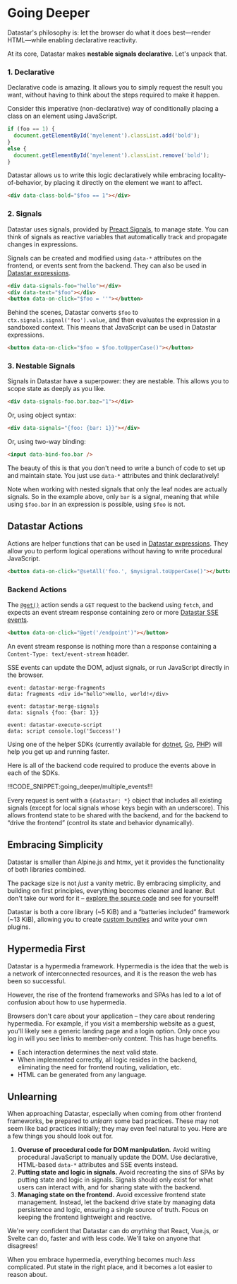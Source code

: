 # Going Deeper

Datastar's philosophy is: let the browser do what it does best—render HTML—while enabling declarative reactivity.

At its core, Datastar makes __nestable signals declarative__. Let's unpack that.

### 1. Declarative

Declarative code is amazing. It allows you to simply request the result you want, without having to think about the steps required to make it happen.

Consider this imperative (non-declarative) way of conditionally placing a class on an element using JavaScript.

```js
if (foo == 1) {
  document.getElementById('myelement').classList.add('bold');
}
else {
  document.getElementById('myelement').classList.remove('bold');
}
```

Datastar allows us to write this logic declaratively while embracing locality-of-behavior, by placing it directly on the element we want to affect.

```html
<div data-class-bold="$foo == 1"></div>
```

### 2. Signals

Datastar uses signals, provided by [Preact Signals](https://preactjs.com/guide/v10/signals/), to manage state. You can think of signals as reactive variables that automatically track and propagate changes in expressions.

Signals can be created and modified using `data-*` attributes on the frontend, or events sent from the backend. They can also be used in [Datastar expressions](/guide/datastar_expressions).

```html
<div data-signals-foo="hello"></div>
<div data-text="$foo"></div>
<button data-on-click="$foo = ''"></button>
```

Behind the scenes, Datastar converts `$foo` to `ctx.signals.signal('foo').value`, and then evaluates the expression in a sandboxed context. This means that JavaScript can be used in Datastar expressions.

```html
<button data-on-click="$foo = $foo.toUpperCase()"></button>
```

### 3. Nestable Signals

Signals in Datastar have a superpower: they are nestable. This allows you to scope state as deeply as you like.

```html
<div data-signals-foo.bar.baz="1"></div>
```

Or, using object syntax:

```html
<div data-signals="{foo: {bar: 1}}"></div>
```

Or, using two-way binding:

```html
<input data-bind-foo.bar />
```

The beauty of this is that you don't need to write a bunch of code to set up and maintain state. You just use `data-*` attributes and think declaratively!

Note when working with nested signals that only the leaf nodes are actually signals. So in the example above, only `bar` is a signal, meaning that while using `$foo.bar` in an expression is possible, using `$foo` is not.

## Datastar Actions

Actions are helper functions that can be used in [Datastar expressions](/guide/datastar_expressions). They allow you to perform logical operations without having to write procedural JavaScript.

```html
<button data-on-click="@setAll('foo.', $mysignal.toUpperCase()"></button>
```

### Backend Actions

The [`@get()`](/reference/action_plugins#get) action sends a `GET` request to the backend using `fetch`, and expects an event stream response containing zero or more [Datastar SSE events](/reference/sse_events).

```html
<button data-on-click="@get('/endpoint')"></button>
```

An event stream response is nothing more than a response containing a `Content-Type: text/event-stream` header.

SSE events can update the DOM, adjust signals, or run JavaScript directly in the browser.

```
event: datastar-merge-fragments
data: fragments <div id="hello">Hello, world!</div>

event: datastar-merge-signals
data: signals {foo: {bar: 1}}

event: datastar-execute-script
data: script console.log('Success!')
```

Using one of the helper SDKs (currently available for [dotnet](https://github.com/starfederation/datastar/tree/main/sdk/dotnet), [Go](https://github.com/starfederation/datastar/tree/main/sdk/go), [PHP](https://github.com/starfederation/datastar/tree/main/sdk/php)) will help you get up and running faster.

Here is all of the backend code required to produce the events above in each of the SDKs.

!!!CODE_SNIPPET:going_deeper/multiple_events!!!

Every request is sent with a `{datastar: *}` object that includes all existing signals (except for local signals whose keys begin with an underscore). This allows frontend state to be shared with the backend, and for the backend to “drive the frontend” (control its state and behavior dynamically).

## Embracing Simplicity

Datastar is smaller than Alpine.js and htmx, yet it provides the functionality of both libraries combined.

The package size is not _just_ a vanity metric. By embracing simplicity, and building on first principles, everything becomes cleaner and leaner. But don't take our word for it – [explore the source code](https://github.com/starfederation/datastar/tree/main/library) and see for yourself!

Datastar is both a core library (~5 KiB) and a “batteries included” framework (~13 KiB), allowing you to create [custom bundles](/bundler) and write your own plugins.

## Hypermedia First

Datastar is a hypermedia framework. Hypermedia is the idea that the web is a network of interconnected resources, and it is the reason the web has been so successful.

However, the rise of the frontend frameworks and SPAs has led to a lot of confusion about how to use hypermedia.

Browsers don't care about your application – they care about rendering hypermedia. For example, if you visit a membership website as a guest, you'll likely see a generic landing page and a login option. Only once you log in will you see links to member-only content. This has huge benefits.

- Each interaction determines the next valid state.
- When implemented correctly, all logic resides in the backend, eliminating the need for frontend routing, validation, etc.
- HTML can be generated from any language.

## Unlearning

When approaching Datastar, especially when coming from other frontend frameworks, be prepared to _unlearn_ some bad practices. These may not seem like bad practices initially; they may even feel natural to you. Here are a few things you should look out for.

1. __Overuse of procedural code for DOM manipulation.__ Avoid writing procedural JavaScript to manually update the DOM. Use declarative, HTML-based `data-*` attributes and SSE events instead.
2. __Putting state and logic in signals.__ Avoid recreating the sins of SPAs by putting state and logic in signals. Signals should only exist for what users can interact with, and for sharing state with the backend.
3. __Managing state on the frontend.__ Avoid excessive frontend state management. Instead, let the backend drive state by managing data persistence and logic, ensuring a single source of truth. Focus on keeping the frontend lightweight and reactive.

We're very confident that Datastar can do _anything_ that React, Vue.js, or Svelte can do, faster and with less code. We'll take on anyone that disagrees!

When you embrace hypermedia, everything becomes much _less_ complicated. Put state in the right place, and it becomes a lot easier to reason about.